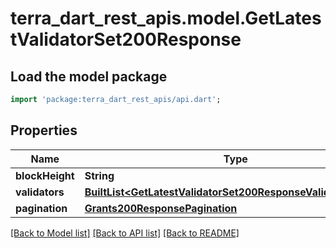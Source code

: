 # terra_dart_rest_apis.model.GetLatestValidatorSet200Response

## Load the model package
```dart
import 'package:terra_dart_rest_apis/api.dart';
```

## Properties
Name | Type | Description | Notes
------------ | ------------- | ------------- | -------------
**blockHeight** | **String** |  | [optional] 
**validators** | [**BuiltList&lt;GetLatestValidatorSet200ResponseValidatorsInner&gt;**](GetLatestValidatorSet200ResponseValidatorsInner.md) |  | [optional] 
**pagination** | [**Grants200ResponsePagination**](Grants200ResponsePagination.md) |  | [optional] 

[[Back to Model list]](../README.md#documentation-for-models) [[Back to API list]](../README.md#documentation-for-api-endpoints) [[Back to README]](../README.md)


